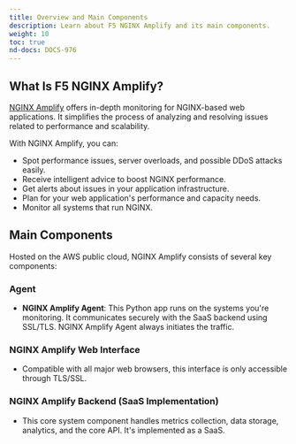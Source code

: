 ```yaml
---
title: Overview and Main Components
description: Learn about F5 NGINX Amplify and its main components.
weight: 10
toc: true
nd-docs: DOCS-976
---
```


## What Is F5 NGINX Amplify?

[NGINX Amplify](https://amplify.nginx.com/) offers in-depth monitoring for NGINX-based web applications. It simplifies the process of analyzing and resolving issues related to performance and scalability.

With NGINX Amplify, you can:

- Spot performance issues, server overloads, and possible DDoS attacks easily.
- Receive intelligent advice to boost NGINX performance.
- Get alerts about issues in your application infrastructure.
- Plan for your web application's performance and capacity needs.
- Monitor all systems that run NGINX.

## Main Components

Hosted on the AWS public cloud, NGINX Amplify consists of several key components:

### Agent

- **NGINX Amplify Agent**: This Python app runs on the systems you're monitoring. It communicates securely with the SaaS backend using SSL/TLS. NGINX Amplify Agent always initiates the traffic.

### NGINX Amplify Web Interface

- Compatible with all major web browsers, this interface is only accessible through TLS/SSL.

### NGINX Amplify Backend (SaaS Implementation)

- This core system component handles metrics collection, data storage, analytics, and the core API. It's implemented as a SaaS.
